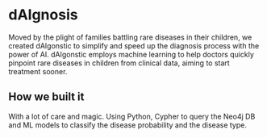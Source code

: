 # dAIgnosis

Moved by the plight of families battling rare diseases in their children, we created dAIgonstic to simplify and speed up the diagnosis process with the power of AI. 
dAIgonstic employs machine learning to help doctors quickly pinpoint rare diseases in children from clinical data, aiming to start treatment sooner.
## How we built it
With a lot of care and magic. Using Python, Cypher to query the Neo4j DB and ML models to classify the disease probability and the disease type.
